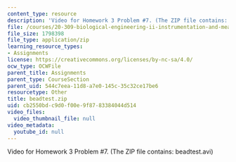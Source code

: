 ```yaml
---
content_type: resource
description: 'Video for Homework 3 Problem #7. (The ZIP file contains: beadtest.avi)'
file: /courses/20-309-biological-engineering-ii-instrumentation-and-measurement-fall-2006/cb2550bdc9d0f00e9f8783384044d514_beadtest.zip
file_size: 1798398
file_type: application/zip
learning_resource_types:
- Assignments
license: https://creativecommons.org/licenses/by-nc-sa/4.0/
ocw_type: OCWFile
parent_title: Assignments
parent_type: CourseSection
parent_uid: 544c7eea-11d8-a7e0-145c-35c32ce17be6
resourcetype: Other
title: beadtest.zip
uid: cb2550bd-c9d0-f00e-9f87-83384044d514
video_files:
  video_thumbnail_file: null
video_metadata:
  youtube_id: null
---
```

Video for Homework 3 Problem #7. (The ZIP file contains: beadtest.avi)